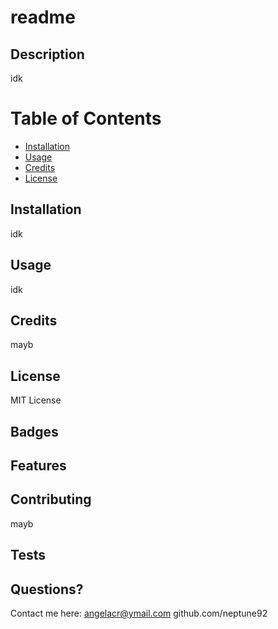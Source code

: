 # readme


  ## Description
  idk


  # Table of Contents
  * [Installation](#Installation)
  * [Usage](#Usage)
  * [Credits](#Credits)
  * [License](#License)

  ## Installation
  idk

  ## Usage
  idk

  ## Credits
  mayb

  ## License
  MIT License

  ## Badges


  ## Features


  ## Contributing
  mayb

  ## Tests


  ## Questions?
  Contact me here: angelacr@ymail.com
  github.com/neptune92

